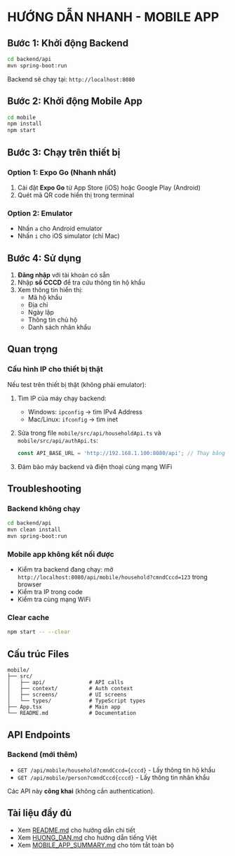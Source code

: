 # HƯỚNG DẪN NHANH - MOBILE APP

## Bước 1: Khởi động Backend

```bash
cd backend/api
mvn spring-boot:run
```

Backend sẽ chạy tại: `http://localhost:8080`

## Bước 2: Khởi động Mobile App

```bash
cd mobile
npm install
npm start
```

## Bước 3: Chạy trên thiết bị

### Option 1: Expo Go (Nhanh nhất)
1. Cài đặt **Expo Go** từ App Store (iOS) hoặc Google Play (Android)
2. Quét mã QR code hiển thị trong terminal

### Option 2: Emulator
- Nhấn `a` cho Android emulator
- Nhấn `i` cho iOS simulator (chỉ Mac)

## Bước 4: Sử dụng

1. **Đăng nhập** với tài khoản có sẵn
2. Nhập **số CCCD** để tra cứu thông tin hộ khẩu
3. Xem thông tin hiển thị:
   - Mã hộ khẩu
   - Địa chỉ
   - Ngày lập
   - Thông tin chủ hộ
   - Danh sách nhân khẩu

## Quan trọng

### Cấu hình IP cho thiết bị thật

Nếu test trên thiết bị thật (không phải emulator):

1. Tìm IP của máy chạy backend:
   - Windows: `ipconfig` → tìm IPv4 Address
   - Mac/Linux: `ifconfig` → tìm inet

2. Sửa trong file `mobile/src/api/householdApi.ts` và `mobile/src/api/authApi.ts`:
   ```typescript
   const API_BASE_URL = 'http://192.168.1.100:8080/api'; // Thay bằng IP thực
   ```

3. Đảm bảo máy backend và điện thoại cùng mạng WiFi

## Troubleshooting

### Backend không chạy
```bash
cd backend/api
mvn clean install
mvn spring-boot:run
```

### Mobile app không kết nối được
- Kiểm tra backend đang chạy: mở `http://localhost:8080/api/mobile/household?cmndCccd=123` trong browser
- Kiểm tra IP trong code
- Kiểm tra cùng mạng WiFi

### Clear cache
```bash
npm start -- --clear
```

## Cấu trúc Files

```
mobile/
├── src/
│   ├── api/              # API calls
│   ├── context/          # Auth context
│   ├── screens/          # UI screens
│   └── types/            # TypeScript types
├── App.tsx               # Main app
└── README.md             # Documentation
```

## API Endpoints

### Backend (mới thêm)
- `GET /api/mobile/household?cmndCccd={cccd}` - Lấy thông tin hộ khẩu
- `GET /api/mobile/person?cmndCccd{cccd}` - Lấy thông tin nhân khẩu

Các API này **công khai** (không cần authentication).

## Tài liệu đầy đủ

- Xem [README.md](./mobile/README.md) cho hướng dẫn chi tiết
- Xem [HUONG_DAN.md](./mobile/HUONG_DAN.md) cho hướng dẫn tiếng Việt
- Xem [MOBILE_APP_SUMMARY.md](./MOBILE_APP_SUMMARY.md) cho tóm tắt toàn bộ

